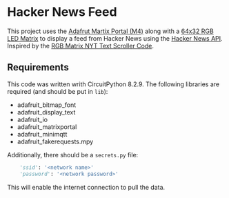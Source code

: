 # Hacker News Feed

This project uses the [Adafrut Martix Portal (M4)](https://www.adafruit.com/product/4745) along with a [64x32 RGB LED Matrix](https://www.adafruit.com/product/2278) to display a feed from Hacker News using the [Hacker News API](https://github.com/HackerNews/API).
Inspired by the [RGB Matrix NYT Text Scroller Code](https://learn.adafruit.com/rgb-matix-nyt-text-scroller/rgb-matrix-nyt-text-scroller-code).

## Requirements
This code was written writh CircuitPython 8.2.9. The following libraries are required (and should be put in `lib`):
* adafruit_bitmap_font
* adafruit_display_text
* adafruit_io
* adafruit_matrixportal
* adafruit_minimqtt
* adafruit_fakerequests.mpy

Additionally, there should be a `secrets.py` file:
```python
    'ssid': '<network name>'
    'password': '<network password>'
```
This will enable the internet connection to pull the data.
